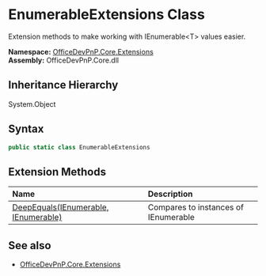 # EnumerableExtensions Class
 Extension methods to make working with IEnumerable&lt;T&gt; values easier.   

**Namespace:** [OfficeDevPnP.Core.Extensions](OfficeDevPnP.Core.Extensions.md)  
**Assembly:** OfficeDevPnP.Core.dll  
## Inheritance Hierarchy
System.Object  
## Syntax
```C#
public static class EnumerableExtensions
```
## Extension Methods
|**Name**|**Description**|
|:-----|:-----|
| [DeepEquals(IEnumerable, IEnumerable)](OfficeDevPnP.Core.Extensions.EnumerableExtensions.daa2f0b7.md) | Compares to instances of IEnumerable<T>
## See also
- [OfficeDevPnP.Core.Extensions](OfficeDevPnP.Core.Extensions.md)
